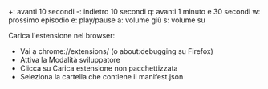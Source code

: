 +: avanti 10 secondi
-: indietro 10 secondi
q: avanti 1 minuto e 30 secondi
w: prossimo episodio
e: play/pause
a: volume giù
s: volume su



Carica l'estensione nel browser:
 - Vai a chrome://extensions/ (o about:debugging su Firefox)
 - Attiva la Modalità sviluppatore
 - Clicca su Carica estensione non pacchettizzata
 - Seleziona la cartella che contiene il manifest.json
